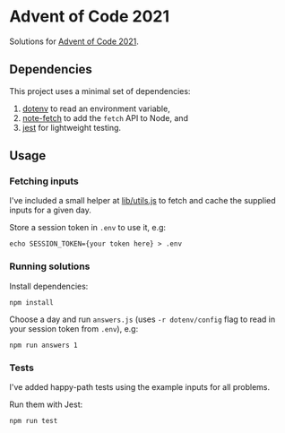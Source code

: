 # Advent of Code 2021

Solutions for [Advent of Code 2021](https://adventofcode.com/2021/).

## Dependencies

This project uses a minimal set of dependencies:

1. [dotenv](https://github.com/motdotla/dotenv) to read an environment variable,
2. [note-fetch](https://github.com/node-fetch/node-fetch) to add the `fetch` API to Node, and
3. [jest](https://github.com/facebook/jest) for lightweight testing.

## Usage

### Fetching inputs

I've included a small helper at [lib/utils.js](/lib/utils.js) to fetch and cache the supplied inputs for a given day.

Store a session token in `.env` to use it, e.g:

```
echo SESSION_TOKEN={your token here} > .env
```

### Running solutions

Install dependencies:

```
npm install
```

Choose a day and run `answers.js` (uses `-r dotenv/config` flag to read in your session token from `.env`), e.g:

```
npm run answers 1
```

### Tests

I've added happy-path tests using the example inputs for all problems.

Run them with Jest:

```
npm run test
```
